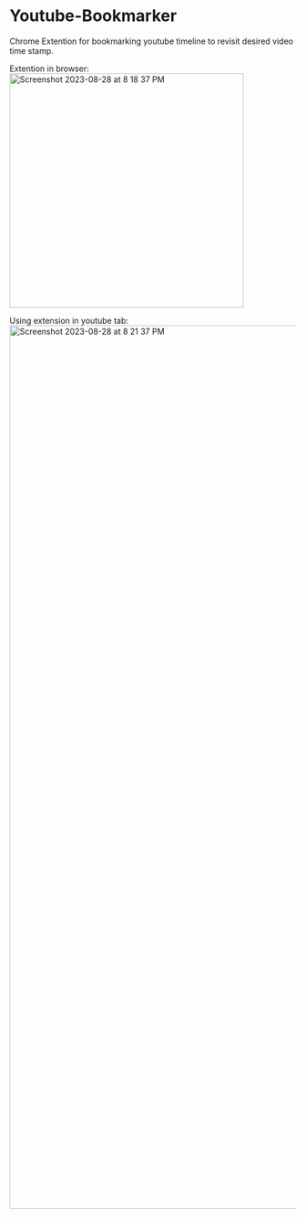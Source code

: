 # Youtube-Bookmarker
Chrome Extention for bookmarking youtube timeline to revisit desired video time stamp.

Extention in browser:
<img width="411" alt="Screenshot 2023-08-28 at 8 18 37 PM" src="https://github.com/puranjay-singh/Youtube-Bookmarker/assets/95169352/fd542030-5413-4edb-9065-c72ae1061732">

Using extension in youtube tab:
<img width="1549" alt="Screenshot 2023-08-28 at 8 21 37 PM" src="https://github.com/puranjay-singh/Youtube-Bookmarker/assets/95169352/df15bc01-28f5-4fc7-bd26-fe6ffc65af0d">
